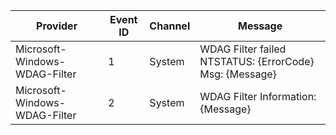 Provider                       |  Event ID  |  Channel  |  Message
-------------------------------|------------|-----------|---------------------------------------------------------
Microsoft-Windows-WDAG-Filter  |  1         |  System   |  WDAG Filter failed NTSTATUS: {ErrorCode} Msg: {Message}
Microsoft-Windows-WDAG-Filter  |  2         |  System   |  WDAG Filter Information: {Message}